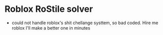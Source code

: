 # Roblox RoStile solver

- could not handle roblox's shit chellange systtem, so bad coded. Hire me roblox I'll make a better one in minutes
